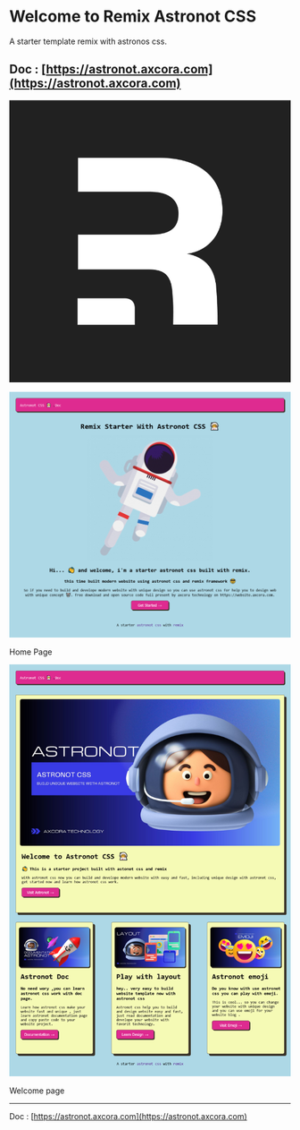 # Welcome to Remix Astronot CSS

A starter template remix with astronos css.

Doc : [https://astronot.axcora.com](https://astronot.axcora.com)
---------------------

<center><img src="remix.png"/></center>

![remix starter template website themes](astronot1.png)

Home Page

![remix starter template website themes](astronot2.png)

Welcome page

---------------------

Doc : [https://astronot.axcora.com](https://astronot.axcora.com)
